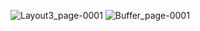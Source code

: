 ![Layout3_page-0001](https://github.com/user-attachments/assets/f24096c8-9b60-4236-a9c5-3752ebc6a2fd)
![Buffer_page-0001](https://github.com/user-attachments/assets/bad8a285-6db2-4027-a31f-40f65d340b06)
